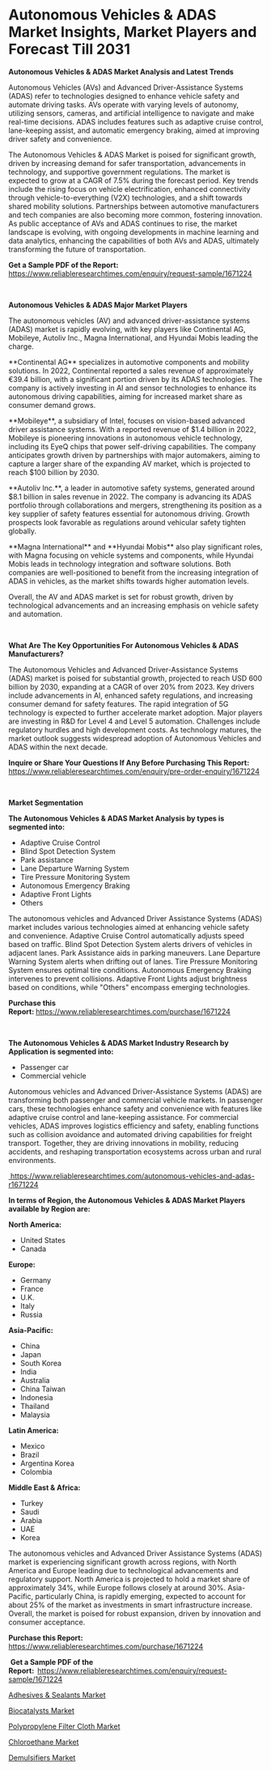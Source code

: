 <p><h1>Autonomous Vehicles & ADAS Market Insights, Market Players and Forecast Till 2031</h1></p><p><strong>Autonomous Vehicles & ADAS Market Analysis and Latest Trends</strong></p>
<p><p>Autonomous Vehicles (AVs) and Advanced Driver-Assistance Systems (ADAS) refer to technologies designed to enhance vehicle safety and automate driving tasks. AVs operate with varying levels of autonomy, utilizing sensors, cameras, and artificial intelligence to navigate and make real-time decisions. ADAS includes features such as adaptive cruise control, lane-keeping assist, and automatic emergency braking, aimed at improving driver safety and convenience.</p><p>The Autonomous Vehicles & ADAS Market is poised for significant growth, driven by increasing demand for safer transportation, advancements in technology, and supportive government regulations. The market is expected to grow at a CAGR of 7.5% during the forecast period. Key trends include the rising focus on vehicle electrification, enhanced connectivity through vehicle-to-everything (V2X) technologies, and a shift towards shared mobility solutions. Partnerships between automotive manufacturers and tech companies are also becoming more common, fostering innovation. As public acceptance of AVs and ADAS continues to rise, the market landscape is evolving, with ongoing developments in machine learning and data analytics, enhancing the capabilities of both AVs and ADAS, ultimately transforming the future of transportation.</p></p>
<p><strong>Get a Sample PDF of the Report:&nbsp;</strong> <a href="https://www.reliableresearchtimes.com/enquiry/request-sample/1671224?utm_campaign=1355&utm_medium=2&utm_source=Github&utm_content=ia&utm_term=10102024&utm_id=autonomous-vehicles-adas">https://www.reliableresearchtimes.com/enquiry/request-sample/1671224</a></p>
<p>&nbsp;</p>
<p><strong>Autonomous Vehicles & ADAS Major Market Players</strong></p>
<p><p>The autonomous vehicles (AV) and advanced driver-assistance systems (ADAS) market is rapidly evolving, with key players like Continental AG, Mobileye, Autoliv Inc., Magna International, and Hyundai Mobis leading the charge.</p><p>**Continental AG** specializes in automotive components and mobility solutions. In 2022, Continental reported a sales revenue of approximately €39.4 billion, with a significant portion driven by its ADAS technologies. The company is actively investing in AI and sensor technologies to enhance its autonomous driving capabilities, aiming for increased market share as consumer demand grows.</p><p>**Mobileye**, a subsidiary of Intel, focuses on vision-based advanced driver assistance systems. With a reported revenue of $1.4 billion in 2022, Mobileye is pioneering innovations in autonomous vehicle technology, including its EyeQ chips that power self-driving capabilities. The company anticipates growth driven by partnerships with major automakers, aiming to capture a larger share of the expanding AV market, which is projected to reach $100 billion by 2030.</p><p>**Autoliv Inc.**, a leader in automotive safety systems, generated around $8.1 billion in sales revenue in 2022. The company is advancing its ADAS portfolio through collaborations and mergers, strengthening its position as a key supplier of safety features essential for autonomous driving. Growth prospects look favorable as regulations around vehicular safety tighten globally.</p><p>**Magna International** and **Hyundai Mobis** also play significant roles, with Magna focusing on vehicle systems and components, while Hyundai Mobis leads in technology integration and software solutions. Both companies are well-positioned to benefit from the increasing integration of ADAS in vehicles, as the market shifts towards higher automation levels.</p><p>Overall, the AV and ADAS market is set for robust growth, driven by technological advancements and an increasing emphasis on vehicle safety and automation.</p></p>
<p>&nbsp;</p>
<p><strong>What Are The Key Opportunities For Autonomous Vehicles & ADAS Manufacturers?</strong></p>
<p><p>The Autonomous Vehicles and Advanced Driver-Assistance Systems (ADAS) market is poised for substantial growth, projected to reach USD 600 billion by 2030, expanding at a CAGR of over 20% from 2023. Key drivers include advancements in AI, enhanced safety regulations, and increasing consumer demand for safety features. The rapid integration of 5G technology is expected to further accelerate market adoption. Major players are investing in R&D for Level 4 and Level 5 automation. Challenges include regulatory hurdles and high development costs. As technology matures, the market outlook suggests widespread adoption of Autonomous Vehicles and ADAS within the next decade.</p></p>
<p><strong>Inquire or Share Your Questions If Any Before Purchasing This Report:</strong> <a href="https://www.reliableresearchtimes.com/enquiry/pre-order-enquiry/1671224?utm_campaign=1355&utm_medium=2&utm_source=Github&utm_content=ia&utm_term=10102024&utm_id=autonomous-vehicles-adas">https://www.reliableresearchtimes.com/enquiry/pre-order-enquiry/1671224</a></p>
<p>&nbsp;</p>
<p><strong>Market Segmentation</strong></p>
<p><strong>The Autonomous Vehicles & ADAS Market Analysis by types is segmented into:</strong></p>
<p><ul><li>Adaptive Cruise Control</li><li>Blind Spot Detection System</li><li>Park assistance</li><li>Lane Departure Warning System</li><li>Tire Pressure Monitoring System</li><li>Autonomous Emergency Braking</li><li>Adaptive Front Lights</li><li>Others</li></ul></p>
<p><p>The autonomous vehicles and Advanced Driver Assistance Systems (ADAS) market includes various technologies aimed at enhancing vehicle safety and convenience. Adaptive Cruise Control automatically adjusts speed based on traffic. Blind Spot Detection System alerts drivers of vehicles in adjacent lanes. Park Assistance aids in parking maneuvers. Lane Departure Warning System alerts when drifting out of lanes. Tire Pressure Monitoring System ensures optimal tire conditions. Autonomous Emergency Braking intervenes to prevent collisions. Adaptive Front Lights adjust brightness based on conditions, while "Others" encompass emerging technologies.</p></p>
<p><strong>Purchase this Report:&nbsp;</strong><a href="https://www.reliableresearchtimes.com/purchase/1671224?utm_campaign=1355&utm_medium=2&utm_source=Github&utm_content=ia&utm_term=10102024&utm_id=autonomous-vehicles-adas">https://www.reliableresearchtimes.com/purchase/1671224</a></p>
<p>&nbsp;</p>
<p><strong>The Autonomous Vehicles & ADAS Market Industry Research by Application is segmented into:</strong></p>
<p><ul><li>Passenger car</li><li>Commercial vehicle</li></ul></p>
<p><p>Autonomous vehicles and Advanced Driver-Assistance Systems (ADAS) are transforming both passenger and commercial vehicle markets. In passenger cars, these technologies enhance safety and convenience with features like adaptive cruise control and lane-keeping assistance. For commercial vehicles, ADAS improves logistics efficiency and safety, enabling functions such as collision avoidance and automated driving capabilities for freight transport. Together, they are driving innovations in mobility, reducing accidents, and reshaping transportation ecosystems across urban and rural environments.</p></p>
<p><a href="https://www.reliableresearchtimes.com/autonomous-vehicles-and-adas-r1671224?utm_campaign=1355&utm_medium=2&utm_source=Github&utm_content=ia&utm_term=10102024&utm_id=autonomous-vehicles-adas">&nbsp;https://www.reliableresearchtimes.com/autonomous-vehicles-and-adas-r1671224</a></p>
<p><strong>In terms of Region, the Autonomous Vehicles & ADAS Market Players available by Region are:</strong></p>
<p>
    <p> <strong> North America: </strong>
        <ul>
            <li>United States</li>
            <li>Canada</li>
        </ul>
        </p> 
    <p> <strong> Europe: </strong>
        <ul>
            <li>Germany</li>
            <li>France</li>
            <li>U.K.</li>
            <li>Italy</li>
            <li>Russia</li>
        </ul>
        </p> 
    <p> <strong> Asia-Pacific: </strong>
        <ul>
            <li>China</li>
            <li>Japan</li>
            <li>South Korea</li>
            <li>India</li>
            <li>Australia</li>
            <li>China Taiwan</li>
            <li>Indonesia</li>
            <li>Thailand</li>
            <li>Malaysia</li>
        </ul>
        </p> 
    <p> <strong> Latin America: </strong>
        <ul>
            <li>Mexico</li>
            <li>Brazil</li>
            <li>Argentina Korea</li>
            <li>Colombia</li>
        </ul>
        </p> 
    <p> <strong> Middle East & Africa: </strong>
        <ul>
            <li>Turkey</li>
            <li>Saudi</li>
            <li>Arabia</li>
            <li>UAE</li>
            <li>Korea</li>
        </ul>
    </p>
    </p>
<p><p>The autonomous vehicles and Advanced Driver Assistance Systems (ADAS) market is experiencing significant growth across regions, with North America and Europe leading due to technological advancements and regulatory support. North America is projected to hold a market share of approximately 34%, while Europe follows closely at around 30%. Asia-Pacific, particularly China, is rapidly emerging, expected to account for about 25% of the market as investments in smart infrastructure increase. Overall, the market is poised for robust expansion, driven by innovation and consumer acceptance.</p></p>
<p><strong>Purchase this Report: </strong><a href="https://www.reliableresearchtimes.com/purchase/1671224?utm_campaign=1355&utm_medium=2&utm_source=Github&utm_content=ia&utm_term=10102024&utm_id=autonomous-vehicles-adas">https://www.reliableresearchtimes.com/purchase/1671224</a></p>
<p>&nbsp;<strong>Get a Sample PDF of the Report:&nbsp;&nbsp;</strong><a href="https://www.reliableresearchtimes.com/enquiry/request-sample/1671224?utm_campaign=1355&utm_medium=2&utm_source=Github&utm_content=ia&utm_term=10102024&utm_id=autonomous-vehicles-adas">https://www.reliableresearchtimes.com/enquiry/request-sample/1671224</a></p>
<p><strong></strong></p>
<p><p><a href="https://www.linkedin.com/pulse/global-adhesives-sealants-market-trends-insights-growth-opportunities-dwqwf?utm_campaign=1355&utm_medium=2&utm_source=Github&utm_content=ia&utm_term=10102024&utm_id=autonomous-vehicles-adas">Adhesives & Sealants Market</a></p><p><a href="https://www.linkedin.com/pulse/biocatalysts-market-industry-landscape-growth-trajectories-y2oaf?utm_campaign=1355&utm_medium=2&utm_source=Github&utm_content=ia&utm_term=10102024&utm_id=autonomous-vehicles-adas">Biocatalysts Market</a></p><p><a href="https://www.linkedin.com/pulse/polypropylene-filter-cloth-market-drivers-challenges-forecast-xuelf?utm_campaign=1355&utm_medium=2&utm_source=Github&utm_content=ia&utm_term=10102024&utm_id=autonomous-vehicles-adas">Polypropylene Filter Cloth Market</a></p><p><a href="https://www.linkedin.com/pulse/chloroethane-market-trends-growth-outlook-2024-2031-tqlhf?utm_campaign=1355&utm_medium=2&utm_source=Github&utm_content=ia&utm_term=10102024&utm_id=autonomous-vehicles-adas">Chloroethane Market</a></p><p><a href="https://www.linkedin.com/pulse/demulsifiers-market-size-growth-industry-analysis-segmentation-pionf?utm_campaign=1355&utm_medium=2&utm_source=Github&utm_content=ia&utm_term=10102024&utm_id=autonomous-vehicles-adas">Demulsifiers Market</a></p></p>